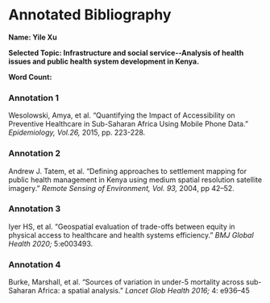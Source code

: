 # Annotated Bibliography 

**Name: Yile Xu**

**Selected Topic: Infrastructure and social service--Analysis of health issues and public health system development in Kenya.**

**Word Count:**

### Annotation 1
Wesolowski, Amya, et al. “Quantifying the Impact of Accessibility on Preventive Healthcare in Sub-Saharan Africa Using Mobile Phone Data.” *Epidemiology, Vol.26,* 2015, pp. 223-228. 

### Annotation 2
Andrew J. Tatem, et al. “Defining approaches to settlement mapping for public health management in Kenya using medium spatial resolution satellite imagery.” *Remote Sensing of Environment, Vol. 93,* 2004, pp 42–52.

### Annotation 3
Iyer HS, et al. “Geospatial evaluation of trade-offs between equity in physical access to healthcare and health systems efficiency.” *BMJ Global Health 2020;* 5:e003493. 

### Annotation 4
Burke, Marshall, et al. “Sources of variation in under-5 mortality across sub-Saharan Africa: a spatial analysis.” *Lancet Glob Health 2016;* 4: e936–45
